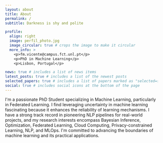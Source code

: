 ```yaml
---
layout: about
title: About
permalink: /
subtitle: Darkness is shy and polite

profile:
  align: right
  image: perfil_photo.jpg
  image_circular: true # crops the image to make it circular
  more_info: >
    <p>fm.vicente@campus.fct.unl.pt</p>
    <p>PhD in Machine Learning</p>
    <p>Lisbon, Portugal</p>

news: true # includes a list of news items
latest_posts: true # includes a list of the newest posts
selected_papers: true # includes a list of papers marked as "selected={true}"
social: true # includes social icons at the bottom of the page
---
```


I'm a passionate PhD Student specializing in Machine Learning, particularly in Federated Learning. I find leveraging uncertainty in machine learning fascinating because it enhances the reliability of learning mechanisms. I have a strong track record in pioneering NLP pipelines for real-world projects, and my research interests encompass Bayesian Inference, Optimization, Federated Learning, Cloud Computing, Privacy-constrained Learning, NLP, and MLOps. I'm committed to advancing the boundaries of machine learning and its practical applications.
